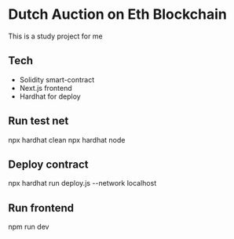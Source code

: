 # Dutch Auction on Eth Blockchain

This is a study project for me

## Tech

- Solidity smart-contract
- Next.js frontend
- Hardhat for deploy

## Run test net

npx hardhat clean
npx hardhat node 

## Deploy contract

npx hardhat run deploy.js --network localhost

## Run frontend

npm run dev
